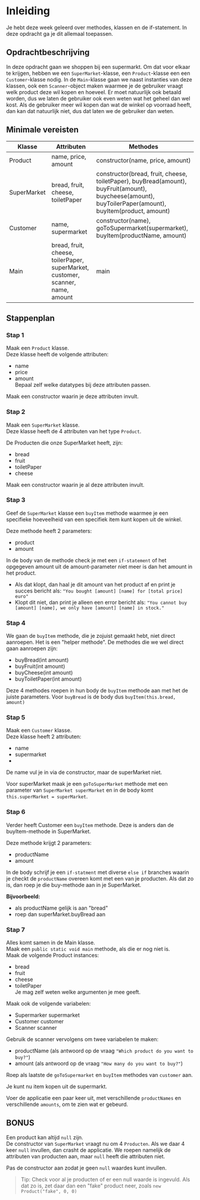 
# Inleiding

Je hebt deze week geleerd over methodes, klassen en de if-statement. In deze opdracht ga je dit allemaal toepassen.


## Opdrachtbeschrijving

In deze opdracht gaan we shoppen bij een supermarkt.
Om dat voor elkaar te krijgen, hebben we een `SuperMarket`-klasse, een `Product`-klasse een een `Customer`-klasse nodig.
In de `Main`-klasse gaan we naast instanties van deze klassen, ook een `Scanner`-object maken waarmee je de gebruiker vraagt welk product deze wil kopen en hoeveel.
Er moet natuurlijk ook betaald worden, dus we laten de gebruiker ook even weten wat het geheel dan wel kost.
Als de gebruiker meer wil kopen dan wat de winkel op voorraad heeft, dan kan dat natuurlijk niet, dus dat laten we de gebruiker dan weten.

## Minimale vereisten

| Klasse      | Attributen                                                                      | Methodes  |
|-------------|---------------------------------------------------------------------------------|-------------------------------------------------------------------------------------------------------------------------------------------------------|
| Product     | name, price, amount                                                             | constructor(name, price, amount)  |
| SuperMarket | bread, fruit, cheese, toiletPaper                                               | constructor(bread, fruit, cheese, toiletPaper), buyBread(amount), buyFruit(amount), buycheese(amount), buyToilerPaper(amount), buyItem(product, amount) |
| Customer    | name, supermarket                                                               | constructor(name), goToSupermarket(supermarket), buyItem(productName, amount)   |
|Main| bread, fruit, cheese, toilerPaper, superMarket, customer, scanner, name, amount | main|



## Stappenplan

### Stap 1
Maak een `Product` klasse.  
Deze klasse heeft de volgende attributen: 
- name
- price
- amount  
Bepaal zelf welke datatypes bij deze attributen passen.

Maak een constructor waarin je deze attributen invult.

### Stap 2
Maak een `SuperMarket` klasse.  
Deze klasse heeft de 4 attributen van het type `Product`.  

De Producten die onze SuperMarket heeft, zijn:
- bread
- fruit
- toiletPaper
- cheese

Maak een constructor waarin je al deze attributen invult.

### Stap 3
Geef de `SuperMarket` klasse een `buyItem` methode waarmee je een specifieke hoeveelheid van een specifiek item kunt kopen uit de winkel.  

Deze methode heeft 2 parameters: 
- product
- amount  

In de body van de methode check je met een `if-statement` of het opgegeven amount uit de amount-parameter niet meer is dan het amount in het product. 
- Als dat klopt, dan haal je dit amount van het product af en print je succes bericht als: `"You bought [amount] [name] for [total price] euro"`
- Klopt dit niet, dan print je alleen een error bericht als: `"You cannot buy [amount] [name], we only have [amount] [name] in stock."`

### Stap 4
We gaan de `buyItem` methode, die je zojuist gemaakt hebt, niet direct aanroepen. Het is een "helper methode". De methodes die we wel direct gaan aanroepen zijn: 
- buyBread(int amount)
- buyFruit(int amount)
- buyCheese(int amount)
- buyToiletPaper(int amount)

Deze 4 methodes roepen in hun body de `buyItem` methode aan met het de juiste parameters. Voor `buyBread` is de body dus `buyItem(this.bread, amount)`

### Stap 5
Maak een `Customer` klasse.  
Deze klasse heeft 2 attributen: 
- name
- supermarket  
- 
De name vul je in via de constructor, maar de superMarket niet. 

Voor superMarket maak je een `goToSuperMarket` methode met een parameter van `SuperMarket superMarket` en in de body komt `this.superMarket = superMarket`. 

### Stap 6
Verder heeft Customer een `buyItem` methode. Deze is anders dan de buyItem-methode in SuperMarket. 

Deze methode krijgt 2 parameters: 
- productName
- amount

In de body schrijf je een `if-statment` met diverse `else if` branches waarin je checkt de `productName` overeen komt met een van je producten. Als dat zo is, dan roep je die buy-methode aan in je SuperMarket.

__Bijvoorbeeld:__  
- als productName gelijk is aan "bread"
- roep dan superMarket.buyBread aan

### Stap 7
Alles komt samen in de Main klasse.  
Maak een `public static void main` methode, als die er nog niet is.  
Maak de volgende Product instances: 
- bread
- fruit
- cheese
- toiletPaper  
Je mag zelf weten welke argumenten je mee geeft.

Maak ook de volgende variabelen:
- Supermarker supermarket
- Customer customer
- Scanner scanner  

Gebruik de scanner vervolgens om twee variabelen te maken:
- productName (als antwoord op de vraag `"Which product do you want to buy?"`)
- amount  (als antwoord op de vraag `"How many do you want to buy?"`)

Roep als laatste de `goToSupermarket` en `buyItem` methodes van `customer` aan.

Je kunt nu item kopen uit de supermarkt.

Voer de applicatie een paar keer uit, met verschillende `productNames` en verschillende `amounts`, om te zien wat er gebeurd.


## BONUS
Een product kan altijd `null` zijn.  
De constructor van `SuperMarket` vraagt nu om 4 `Producten`.
Als we daar 4 keer `null` invullen, dan crasht de applicatie. 
We roepen namelijk de attributen van producten aan, maar `null` heeft die attributen niet. 

Pas de constructor aan zodat je geen `null` waardes kunt invullen. 

> Tip: Check voor al je producten of er een null waarde is ingevuld. Als dat zo is, zet daar dan een "fake" product neer, zoals `new Product("fake", 0, 0)`


